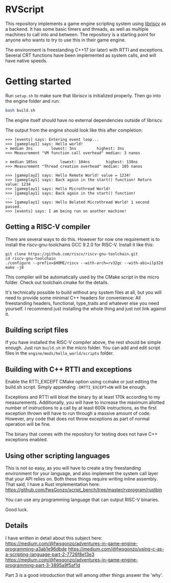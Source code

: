 # RVScript

This repository implements a game engine scripting system using [libriscv](https://github.com/fwsGonzo/libriscv) as a backend. It has some basic timers and threads, as well as multiple machines to call into and between. The repository is a starting point for anyone who wants to try to use this in their game engine.

The environment is freestanding C++17 (or later) with RTTI and exceptions. Several CRT functions have been implemented as system calls, and will have native speeds.

# Getting started

Run `setup.sh` to make sure that libriscv is initialized properly. Then go into the engine folder and run:

```bash
bash build.sh
```

The engine itself should have no external dependencies outside of libriscv.

The output from the engine should look like this after completion:

```
>>> [events] says: Entering event loop...
>>> [gameplay1] says: Hello world!
> median 3ns  		lowest: 3ns     	highest: 3ns
>>> Measurement "VM function call overhead" median: 3 nanos

> median 105ns  		lowest: 104ns     	highest: 130ns
>>> Measurement "Thread creation overhead" median: 105 nanos

>>> [gameplay2] says: Hello Remote World! value = 1234!
>>> [gameplay1] says: Back again in the start() function! Return value: 1234
>>> [gameplay1] says: Hello Microthread World!
>>> [gameplay1] says: Back again in the start() function!
...
>>> [gameplay1] says: Hello Belated Microthread World! 1 second passed.
>>> [events] says: I am being run on another machine!
```


## Getting a RISC-V compiler

There are several ways to do this. However for now one requirement is to install the riscv-gnu-toolchains GCC 9.2.0 for RISC-V. Install it like this:

```
git clone https://github.com/riscv/riscv-gnu-toolchain.git
cd riscv-gnu-toolchain
./configure --prefix=$HOME/riscv --with-arch=rv32gc --with-abi=ilp32d
make -j8
```

This compiler will be automatically used by the CMake script in the micro folder. Check out toolchain.cmake for the details.

It's technically possible to build without any system files at all, but you will need to provide some minimal C++ headers for convenience: All freestanding headers, functional, type_traits and whatever else you need yourself. I recommend just installing the whole thing and just not link against it.


## Building script files

If you have installed the RISC-V compiler above, the rest should be simple enough. Just run `build.sh` in the micro folder. You can add and edit script files in the `engine/mods/hello_world/scripts` folder.


## Building with C++ RTTI and exceptions

Enable the RTTI_EXCEPT CMake option using ccmake or just editing the build.sh script. Simply appending `-DRTTI_EXCEPT=ON` will be enough.

Exceptions and RTTI will bloat the binary by at least 170k according to my measurements. Additionally, you will have to increase the maximum allotted number of instructions to a call by at least 600k instructions, as the first exception thrown will have to run through a massive amount of code. However, any code that does not throw exceptions as part of normal operation will be fine.

The binary that comes with the repository for testing does not have C++ exceptions enabled.

## Using other scripting languages

This is not so easy, as you will have to create a tiny freestanding environment for your language, and also implement the system call layer that your API relies on. Both these things require writing inline assembly.
That said, I have a Rust implementation here:
https://github.com/fwsGonzo/script_bench/tree/master/rvprogram/rustbin

You can use any programming language that can output RISC-V binaries.

Good luck.


## Details

I have written in detail about this subject here:
https://medium.com/@fwsgonzo/adventures-in-game-engine-programming-a3ab1e96dbde
https://medium.com/@fwsgonzo/using-c-as-a-scripting-language-part-2-7726f8e13e3
https://medium.com/@fwsgonzo/adventures-in-game-engine-programming-part-3-3895a9f5af1d

Part 3 is a good introduction that will among other things answer the 'why'.


